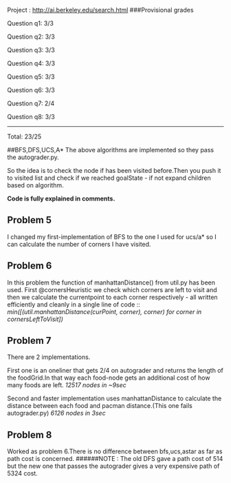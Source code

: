 Project : http://ai.berkeley.edu/search.html
###Provisional grades

Question q1: 3/3

Question q2: 3/3

Question q3: 3/3

Question q4: 3/3

Question q5: 3/3

Question q6: 3/3

Question q7: 2/4

Question q8: 3/3

------------------
Total: 23/25

##BFS,DFS,UCS,A*
The above algorithms are implemented so they pass the autograder.py.

So the idea is to check the node if has been visited before.Then you push it to
visited list and check if we reached goalState - if not expand children based on algorithm.

**Code is fully explained in comments.**


## Problem 5
I changed my first-implementation of BFS to the one I used for ucs/a* so I can calculate the
number of corners I have visited.

## Problem 6
In this problem the function of manhattanDistance() from util.py has been used.
First @cornersHeuristic we check which corners are left to visit and then we calculate
the currentpoint to each corner respectively - all written efficiently and cleanly in a 
single line of code :: 
*min([(util.manhattanDistance(curPoint, corner), corner) for corner in cornersLeftToVisit])*

## Problem 7
There are 2 implementations.

First one is an oneliner that gets 2/4 on autograder and returns the length of the foodGrid.In that way
each food-node gets an additional cost of how many foods are left. *12517 nodes in ~9sec*

Second and faster implementation uses manhattanDistance to calculate the distance between each food
and pacman distance.(This one fails autograder.py) *6126 nodes in 3sec*
## Problem 8
Worked as problem 6.There is no difference between bfs,ucs,astar as far as path cost is concerned.
######NOTE : The old DFS gave a path cost of 514 but the new one that passes the autograder gives a very expensive path of 5324 cost. 



